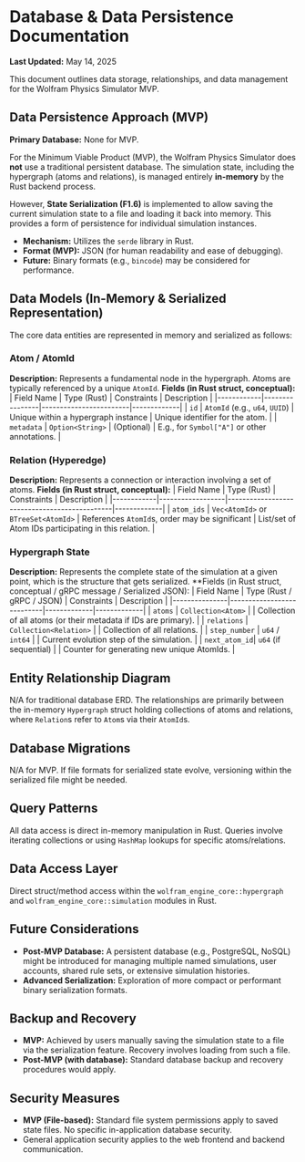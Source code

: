 # Database & Data Persistence Documentation

**Last Updated:** May 14, 2025

This document outlines data storage, relationships, and data management for the Wolfram Physics Simulator MVP.

## Data Persistence Approach (MVP)

**Primary Database:** None for MVP.

For the Minimum Viable Product (MVP), the Wolfram Physics Simulator does **not** use a traditional persistent database. The simulation state, including the hypergraph (atoms and relations), is managed entirely **in-memory** by the Rust backend process.

However, **State Serialization (F1.6)** is implemented to allow saving the current simulation state to a file and loading it back into memory. This provides a form of persistence for individual simulation instances.
*   **Mechanism:** Utilizes the `serde` library in Rust.
*   **Format (MVP):** JSON (for human readability and ease of debugging).
*   **Future:** Binary formats (e.g., `bincode`) may be considered for performance.

## Data Models (In-Memory & Serialized Representation)

The core data entities are represented in memory and serialized as follows:

### Atom / AtomId

**Description:** Represents a fundamental node in the hypergraph. Atoms are typically referenced by a unique `AtomId`.
**Fields (in Rust struct, conceptual):**
| Field Name | Type (Rust)    | Constraints            | Description |
|------------|----------------|------------------------|-------------|
| `id`       | `AtomId` (e.g., `u64`, `UUID`) | Unique within a hypergraph instance | Unique identifier for the atom. |
| `metadata` | `Option<String>` | (Optional)             | E.g., for `Symbol["A"]` or other annotations. |

### Relation (Hyperedge)

**Description:** Represents a connection or interaction involving a set of atoms.
**Fields (in Rust struct, conceptual):**
| Field Name | Type (Rust)      | Constraints                                  | Description |
|------------|------------------|----------------------------------------------|-------------|
| `atom_ids` | `Vec<AtomId>` or `BTreeSet<AtomId>` | References `AtomId`s, order may be significant | List/set of Atom IDs participating in this relation. |

### Hypergraph State

**Description:** Represents the complete state of the simulation at a given point, which is the structure that gets serialized.
**Fields (in Rust struct, conceptual / gRPC message / Serialized JSON):
| Field Name    | Type (Rust / gRPC / JSON) | Constraints | Description |
|---------------|---------------------------|-------------|-------------|
| `atoms`       | `Collection<Atom>`        |             | Collection of all atoms (or their metadata if IDs are primary). |
| `relations`   | `Collection<Relation>`    |             | Collection of all relations. |
| `step_number` | `u64` / `int64`           |             | Current evolution step of the simulation. |
| `next_atom_id`| `u64` (if sequential)   |             | Counter for generating new unique AtomIds. |

## Entity Relationship Diagram

N/A for traditional database ERD. The relationships are primarily between the in-memory `Hypergraph` struct holding collections of atoms and relations, where `Relation`s refer to `Atom`s via their `AtomId`s.

## Database Migrations

N/A for MVP. If file formats for serialized state evolve, versioning within the serialized file might be needed.

## Query Patterns

All data access is direct in-memory manipulation in Rust. Queries involve iterating collections or using `HashMap` lookups for specific atoms/relations.

## Data Access Layer

Direct struct/method access within the `wolfram_engine_core::hypergraph` and `wolfram_engine_core::simulation` modules in Rust.

## Future Considerations

-   **Post-MVP Database:** A persistent database (e.g., PostgreSQL, NoSQL) might be introduced for managing multiple named simulations, user accounts, shared rule sets, or extensive simulation histories.
-   **Advanced Serialization:** Exploration of more compact or performant binary serialization formats.

## Backup and Recovery

-   **MVP:** Achieved by users manually saving the simulation state to a file via the serialization feature. Recovery involves loading from such a file.
-   **Post-MVP (with database):** Standard database backup and recovery procedures would apply.

## Security Measures

-   **MVP (File-based):** Standard file system permissions apply to saved state files. No specific in-application database security.
-   General application security applies to the web frontend and backend communication.